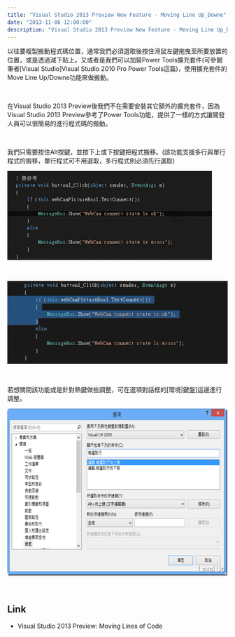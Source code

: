 ```yaml
---
title: "Visual Studio 2013 Preview New Feature - Moving Line Up_Downe"
date: "2013-11-06 12:00:00"
description: "Visual Studio 2013 Preview New Feature - Moving Line Up_Downe"
---
```


<p>
	以往要複製搬動程式碼位置，通常我們必須選取後按住滑鼠左鍵拖曳至所要放置的位置，或是透過減下貼上。又或者是我們可以加裝Power Tools擴充套件(可參閱筆者[Visual Studio]Visual Studio 2010 Pro Power Tools這篇)，使用擴充套件的Move Line Up/Downe功能來做搬動。</p>
<p>
	 </p>
<p>
	在Visual Studio 2013 Preview後我們不在需要安裝其它額外的擴充套件，因為Visual Studio 2013 Preview參考了Power Tools功能，提供了一樣的方式讓開發人員可以很簡易的進行程式碼的搬動。</p>
<p>
	 </p>
<p>
	我們只需要按住Alt按鍵，並按下上或下按鍵把程式搬移。(該功能支援多行與單行程式的搬移，單行程式可不用選取，多行程式則必須先行選取)</p>
<p>
	<img border="0" src="\images\posts\33733992-0088-438d-8607-2bace684f2a4\2013711134431446.gif" /></p>
<p>
	 </p>
<p>
	<img border="0" src="\images\posts\33733992-0088-438d-8607-2bace684f2a4\201371113451556.gif" /></p>
<p>
	 </p>
<p>
	若想關閉該功能或是針對熱鍵做些調整，可在選項對話框的[環境|鍵盤]這邊進行調整。</p>
<p>
	<img alt="image" border="0" height="382" src="\images\posts\33733992-0088-438d-8607-2bace684f2a4\image_thumb_1.png" style="border-top: 0px; border-right: 0px; border-bottom: 0px; border-left: 0px" width="644" /></p>
<p>
	 </p>
<h2>
	Link</h2>
<ul>
	<li>
		Visual Studio 2013 Preview: Moving Lines of Code</li>
</ul>
